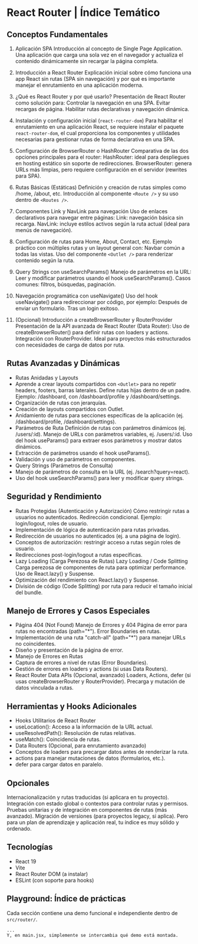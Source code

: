 # React Router | Índice Temático

## Conceptos Fundamentales

1. Aplicación SPA
Introducción al concepto de Single Page Application.
Una aplicación que carga una sola vez en el navegador y actualiza el contenido dinámicamente sin recargar la página completa.

2. Introducción a React Router
Explicación inicial sobre cómo funciona una app React sin rutas (SPA sin navegación) y por qué es importante manejar el enrutamiento en una aplicación moderna.

3. ¿Qué es React Router y por qué usarlo?
Presentación de React Router como solución para:
Controlar la navegación en una SPA.
Evitar recargas de página.
Habilitar rutas declarativas y navegación dinámica.

4. Instalación y configuración inicial (`react-router-dom`)
Para habilitar el enrutamiento en una aplicación React, se requiere instalar el paquete `react-router-dom`, el cual proporciona los componentes y utilidades necesarias para gestionar rutas de forma declarativa en una SPA.

5. Configuración de BrowserRouter o HashRouter
Comparativa de las dos opciones principales para el router:
HashRouter: ideal para despliegues en hosting estático sin soporte de redirecciones.
BrowserRouter: genera URLs más limpias, pero requiere configuración en el servidor (rewrites para SPA).

6. Rutas Básicas (Estáticas)
Definición y creación de rutas simples como /home, /about, etc.
Introducción al componente `<Route />` y su uso dentro de `<Routes />`.

7. Componentes Link y NavLink para navegación
Uso de enlaces declarativos para navegar entre páginas:
Link: navegación básica sin recarga.
NavLink: incluye estilos activos según la ruta actual (ideal para menús de navegación).

8. Configuración de rutas para Home, About, Contact, etc.
Ejemplo práctico con múltiples rutas y un layout general con:
Navbar común a todas las vistas.
Uso del componente `<Outlet />` para renderizar contenido según la ruta.

9. Query Strings con useSearchParams()
Manejo de parámetros en la URL:
Leer y modificar parámetros usando el hook useSearchParams().
Casos comunes: filtros, búsquedas, paginación.

10. Navegación programática con useNavigate()
Uso del hook useNavigate() para redireccionar por código, por ejemplo:
Después de enviar un formulario.
Tras un login exitoso.

11. (Opcional) Introducción a createBrowserRouter y RouterProvider
Presentación de la API avanzada de React Router (Data Router):
Uso de createBrowserRouter() para definir rutas con loaders y actions.
Integración con RouterProvider.
Ideal para proyectos más estructurados con necesidades de carga de datos por ruta.

## Rutas Avanzadas y Dinámicas

- Rutas Anidadas y Layouts
- Aprende a crear layouts compartidos con `<Outlet>` para no repetir headers, footers, barras laterales.
  Define rutas hijas dentro de un padre.
  Ejemplo: /dashboard, con /dashboard/profile y /dashboard/settings.
- Organización de rutas con jerarquías.
- Creación de layouts compartidos con Outlet.
- Anidamiento de rutas para secciones específicas de la aplicación (ej. /dashboard/profile, /dashboard/settings).
- Parámetros de Ruta
  Definición de rutas con parámetros dinámicos (ej. /users/:id).
  Manejo de URLs con parámetros variables, ej. /users/:id.
  Uso del hook useParams() para extraer esos parámetros y mostrar datos dinámicos.
- Extracción de parámetros usando el hook useParams().
- Validación y uso de parámetros en componentes.
- Query Strings (Parámetros de Consulta)
- Manejo de parámetros de consulta en la URL (ej. /search?query=react).
- Uso del hook useSearchParams() para leer y modificar query strings.

## Seguridad y Rendimiento

- Rutas Protegidas (Autenticación y Autorización)
  Cómo restringir rutas a usuarios no autenticados.
  Redirección condicional.
  Ejemplo: login/logout, roles de usuario.
- Implementación de lógica de autenticación para rutas privadas.
- Redirección de usuarios no autenticados (ej. a una página de login).
- Conceptos de autorización: restringir acceso a rutas según roles de usuario.
- Redirecciones post-login/logout a rutas específicas.
- Lazy Loading (Carga Perezosa de Rutas)
  Lazy Loading / Code Splitting
  Carga perezosa de componentes de ruta para optimizar performance.
  Uso de React.lazy() y Suspense.
- Optimización del rendimiento con React.lazy() y Suspense.
- División de código (Code Splitting) por ruta para reducir el tamaño inicial del bundle.

## Manejo de Errores y Casos Especiales

- Página 404 (Not Found)
  Manejo de Errores y 404
  Página de error para rutas no encontradas (path="*").
  Error Boundaries en rutas.
- Implementación de una ruta "catch-all" (path="*") para manejar URLs no coincidentes.
- Diseño y presentación de la página de error.
- Manejo de Errores en Rutas
- Captura de errores a nivel de rutas (Error Boundaries).
- Gestión de errores en loaders y actions (si usas Data Routers).
- React Router Data APIs (Opcional, avanzado)
  Loaders, Actions, defer (si usas createBrowserRouter y RouterProvider).
  Precarga y mutación de datos vinculada a rutas.

## Herramientas y Hooks Adicionales

- Hooks Utilitarios de React Router
- useLocation(): Acceso a la información de la URL actual.
- useResolvedPath(): Resolución de rutas relativas.
- useMatch(): Coincidencia de rutas.
- Data Routers (Opcional, para enrutamiento avanzado)
- Conceptos de loaders para precargar datos antes de renderizar la ruta.
- actions para manejar mutaciones de datos (formularios, etc.).
- defer para cargar datos en paralelo.

## Opcionales

Internacionalización y rutas traducidas (si aplicara en tu proyecto).
Integración con estado global o contextos para controlar rutas y permisos.
Pruebas unitarias y de integración en componentes de rutas (más avanzado).
Migración de versiones (para proyectos legacy, si aplica).
Pero para un plan de aprendizaje y aplicación real, tu índice es muy sólido y ordenado.

## Tecnologías

- React 19
- Vite
- React Router DOM (a instalar)
- ESLint (con soporte para hooks)

## Playground: Índice de prácticas

Cada sección contiene una demo funcional e independiente dentro de `src/router/`.

```plaintext
...
Y, en main.jsx, simplemente se intercambia qué demo está montada.
```
